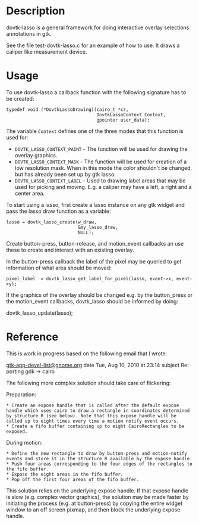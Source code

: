 # Description

dovtk-lasso is a general framework for doing interactive overlay selections annotations in gtk.

See the file test-dovtk-lasso.c for an example of how to use. It 
draws a caliper like measurement device.

# Usage 

To use dovtk-lasso a callback function with the following signature has to be created:

    typedef void (*DovtkLassoDrawing)(cairo_t *cr,
                                      DovtkLassoContext Context,
                                      gpointer user_data);
                                      
                                      
The variable `Context` defines one of the three modes that this function is used for:

* `DOVTK_LASSO_CONTEXT_PAINT` - The function will be used for drawing the overlay graphics.
* `DOVTK_LASSO_CONTEXT_MASK` - The function will be used for creation of a low resolution mask. When in this mode the color shouldn't be changed, but has already been set up by gtk lasso.
* `DOVTK_LASSO_CONTEXT_LABEL` - Used to drawing label areas that may be used for picking and moving. E.g. a caliper may have a left, a right and a center area.

To start using a lasso, first create a lasso instance on any gtk widget and pass the lasso draw function as a variable:

    lasso = dovtk_lasso_create(w_draw,
                               &my_lasso_draw,
                               NULL);

Create button-press, button-release, and motion_event callbacks an use these to create and interact with an existing overlay.

In the button-press callback the label of the pixel may be queried to get information of what area should be moved:

    pixel_label  = dovtk_lasso_get_label_for_pixel(lasso, event->x, event->y);
    
If the graphics of the overlay should be changed e.g. by the button_press or the motion_event callbacks, dovtk_lasso should be informed by doing:

   dovtk_lasso_update(lasso);

# Reference

This is work in progress based on the following email that I wrote:

gtk-app-devel-list@gnome.org
date	Tue, Aug 10, 2010 at 23:14
subject	Re: porting gdk -> cairo


The following more complex solution should take care of flickering:

Preparation:

    * Create an expose handle that is called after the default expose handle which uses cairo to draw a rectangle in coordinates determined by structure R (see below). Note that this expose handle will be called up to eight times every time a motion notify event occurs.
    * Create a fifo buffer containing up to eight CairoRectangles to be exposed.

During motion:

    * Define the new rectangle to draw by button-press and motion-notify events and store it in the structure R available by the expose handle.
    * Push four areas corresponding to the four edges of the rectangles to the fifo buffer.
    * Expose the eight areas in the fifo buffer.
    * Pop off the first four areas of the fifo buffer.

This solution relies on the underlying expose handle. If that expose handle is slow (e.g. complex vector graphics), the solution may be made faster by initiating the process (e.g. at button-press) by copying the entire widget window to an off screen pixmap, and then block the underlying expose handle.
